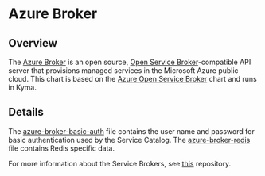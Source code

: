 # Azure Broker

## Overview

The [Azure Broker](https://github.com/Azure/open-service-broker-azure) is an open source, [Open Service Broker](https://www.openservicebrokerapi.org/)-compatible
API server that provisions managed services in the Microsoft Azure public cloud.
This chart is based on the [Azure Open Service Broker](https://github.com/Azure/open-service-broker-azure/tree/master/contrib/k8s/charts/open-service-broker-azure) chart and runs in Kyma.

## Details

The [azure-broker-basic-auth](templates/azure-broker-basic-auth.yaml) file contains the user name and password for basic authentication used by the Service Catalog.
The [azure-broker-redis](templates/azure-broker-redis.yaml) file contains Redis specific data.

For more information about the Service Brokers, see [this](../../../../docs/service-brokers/docs) repository.

